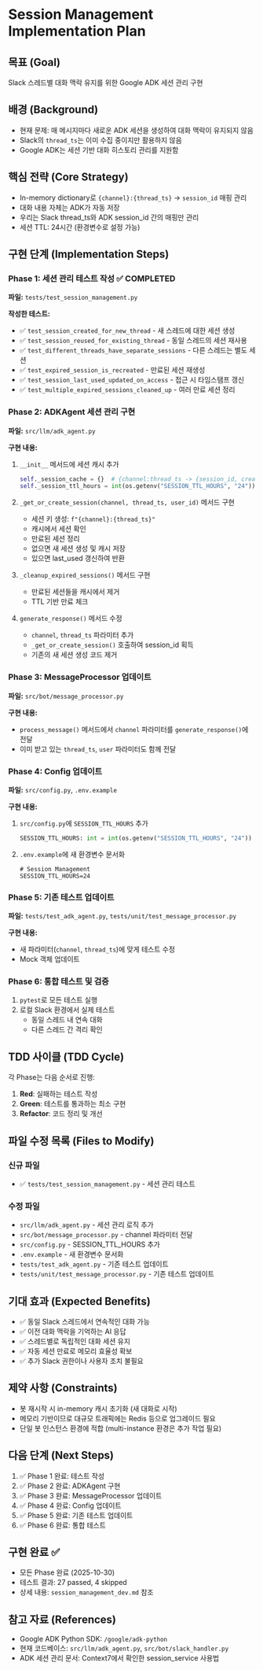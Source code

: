 # Session Management Implementation Plan

## 목표 (Goal)
Slack 스레드별 대화 맥락 유지를 위한 Google ADK 세션 관리 구현

## 배경 (Background)
- 현재 문제: 매 메시지마다 새로운 ADK 세션을 생성하여 대화 맥락이 유지되지 않음
- Slack의 `thread_ts`는 이미 수집 중이지만 활용하지 않음
- Google ADK는 세션 기반 대화 히스토리 관리를 지원함

## 핵심 전략 (Core Strategy)
- In-memory dictionary로 `{channel}:{thread_ts}` → `session_id` 매핑 관리
- 대화 내용 자체는 ADK가 자동 저장
- 우리는 Slack thread_ts와 ADK session_id 간의 매핑만 관리
- 세션 TTL: 24시간 (환경변수로 설정 가능)

## 구현 단계 (Implementation Steps)

### Phase 1: 세션 관리 테스트 작성 ✅ COMPLETED
**파일:** `tests/test_session_management.py`

**작성한 테스트:**
- ✅ `test_session_created_for_new_thread` - 새 스레드에 대한 세션 생성
- ✅ `test_session_reused_for_existing_thread` - 동일 스레드의 세션 재사용
- ✅ `test_different_threads_have_separate_sessions` - 다른 스레드는 별도 세션
- ✅ `test_expired_session_is_recreated` - 만료된 세션 재생성
- ✅ `test_session_last_used_updated_on_access` - 접근 시 타임스탬프 갱신
- ✅ `test_multiple_expired_sessions_cleaned_up` - 여러 만료 세션 정리

### Phase 2: ADKAgent 세션 관리 구현
**파일:** `src/llm/adk_agent.py`

**구현 내용:**
1. `__init__` 메서드에 세션 캐시 추가
   ```python
   self._session_cache = {}  # {channel:thread_ts -> {session_id, created_at, last_used}}
   self._session_ttl_hours = int(os.getenv("SESSION_TTL_HOURS", "24"))
   ```

2. `_get_or_create_session(channel, thread_ts, user_id)` 메서드 구현
   - 세션 키 생성: `f"{channel}:{thread_ts}"`
   - 캐시에서 세션 확인
   - 만료된 세션 정리
   - 없으면 새 세션 생성 및 캐시 저장
   - 있으면 last_used 갱신하여 반환

3. `_cleanup_expired_sessions()` 메서드 구현
   - 만료된 세션들을 캐시에서 제거
   - TTL 기반 만료 체크

4. `generate_response()` 메서드 수정
   - `channel`, `thread_ts` 파라미터 추가
   - `_get_or_create_session()` 호출하여 session_id 획득
   - 기존의 새 세션 생성 코드 제거

### Phase 3: MessageProcessor 업데이트
**파일:** `src/bot/message_processor.py`

**구현 내용:**
- `process_message()` 메서드에서 `channel` 파라미터를 `generate_response()`에 전달
- 이미 받고 있는 `thread_ts`, `user` 파라미터도 함께 전달

### Phase 4: Config 업데이트
**파일:** `src/config.py`, `.env.example`

**구현 내용:**
1. `src/config.py`에 `SESSION_TTL_HOURS` 추가
   ```python
   SESSION_TTL_HOURS: int = int(os.getenv("SESSION_TTL_HOURS", "24"))
   ```

2. `.env.example`에 새 환경변수 문서화
   ```env
   # Session Management
   SESSION_TTL_HOURS=24
   ```

### Phase 5: 기존 테스트 업데이트
**파일:** `tests/test_adk_agent.py`, `tests/unit/test_message_processor.py`

**구현 내용:**
- 새 파라미터(`channel`, `thread_ts`)에 맞게 테스트 수정
- Mock 객체 업데이트

### Phase 6: 통합 테스트 및 검증
1. `pytest`로 모든 테스트 실행
2. 로컬 Slack 환경에서 실제 테스트
   - 동일 스레드 내 연속 대화
   - 다른 스레드 간 격리 확인

## TDD 사이클 (TDD Cycle)

각 Phase는 다음 순서로 진행:
1. **Red**: 실패하는 테스트 작성
2. **Green**: 테스트를 통과하는 최소 구현
3. **Refactor**: 코드 정리 및 개선

## 파일 수정 목록 (Files to Modify)

### 신규 파일
- ✅ `tests/test_session_management.py` - 세션 관리 테스트

### 수정 파일
- `src/llm/adk_agent.py` - 세션 관리 로직 추가
- `src/bot/message_processor.py` - channel 파라미터 전달
- `src/config.py` - SESSION_TTL_HOURS 추가
- `.env.example` - 새 환경변수 문서화
- `tests/test_adk_agent.py` - 기존 테스트 업데이트
- `tests/unit/test_message_processor.py` - 기존 테스트 업데이트

## 기대 효과 (Expected Benefits)
- ✅ 동일 Slack 스레드에서 연속적인 대화 가능
- ✅ 이전 대화 맥락을 기억하는 AI 응답
- ✅ 스레드별로 독립적인 대화 세션 유지
- ✅ 자동 세션 만료로 메모리 효율성 확보
- ✅ 추가 Slack 권한이나 사용자 조치 불필요

## 제약 사항 (Constraints)
- 봇 재시작 시 in-memory 캐시 초기화 (새 대화로 시작)
- 메모리 기반이므로 대규모 트래픽에는 Redis 등으로 업그레이드 필요
- 단일 봇 인스턴스 환경에 적합 (multi-instance 환경은 추가 작업 필요)

## 다음 단계 (Next Steps)
1. ✅ Phase 1 완료: 테스트 작성
2. ✅ Phase 2 완료: ADKAgent 구현
3. ✅ Phase 3 완료: MessageProcessor 업데이트
4. ✅ Phase 4 완료: Config 업데이트
5. ✅ Phase 5 완료: 기존 테스트 업데이트
6. ✅ Phase 6 완료: 통합 테스트

## 구현 완료 ✅
- 모든 Phase 완료 (2025-10-30)
- 테스트 결과: 27 passed, 4 skipped
- 상세 내용: `session_management_dev.md` 참조

## 참고 자료 (References)
- Google ADK Python SDK: `/google/adk-python`
- 현재 코드베이스: `src/llm/adk_agent.py`, `src/bot/slack_handler.py`
- ADK 세션 관리 문서: Context7에서 확인한 session_service 사용법
